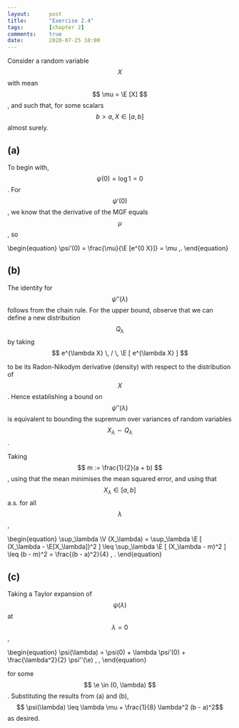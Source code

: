 ```yaml
---
layout:      post
title:       "Exercise 2.4"
tags:        [chapter 2]
comments:    true
date:        2020-07-25 10:00
---
```


Consider a random variable $$ X $$ with mean $$ \mu = \E [X] $$, and such that,
for some scalars $$ b > a, X \in [a, b] $$ almost surely.

## (a)

To begin with, $$ \psi(0) = \log 1 = 0 $$.
For $$ \psi'(0) $$, we know that the derivative of the MGF equals $$ \mu $$, so

\begin{equation}
    \psi'(0) = \frac{\mu}{\E [e^{0 X}]} = \mu \,.
\end{equation}

## (b)

The identity for $$ \psi''(\lambda) $$ follows from the chain rule.
For the upper bound, observe that we can define a new distribution
$$ Q_\lambda $$ by taking
$$ e^{\lambda X} \, / \, \E [ e^{\lambda X} ] $$
<!-- $$ \frac{e^{\lambda X}}{\E [ e^{\lambda X} ]} $$ -->
to be its Radon-Nikodym derivative (density) with respect to the distribution
of $$ X $$.
Hence establishing a bound on $$\psi''(\lambda)$$ is equivalent to bounding the
supremum over variances of random variables $$ X_\lambda \sim Q_\lambda $$.

Taking $$ m := \frac{1}{2}(a + b) $$, using that the mean minimises the mean squared error,
and using that $$ X_\lambda \in [a, b] $$ a.s. for all $$ \lambda $$,

\begin{equation}
    \sup_\lambda \V (X_\lambda)
    = \sup_\lambda \E [ (X_\lambda - \E[X_\lambda])^2 ]
    \leq \sup_\lambda \E [ (X_\lambda - m)^2 ]
    \leq
    (b - m)^2
    =
    \frac{(b - a)^2}{4}
    \, .
\end{equation}

## (c)

Taking a Taylor expansion of $$ \psi(\lambda) $$ at
$$ \lambda = 0 $$,

\begin{equation}
    \psi(\lambda)
    =
    \psi(0) + \lambda \psi'(0) + \frac{\lambda^2}{2} \psi''(\e) \, ,
\end{equation}

for some $$ \e \in (0, \lambda) $$.
Substituting the results from (a) and (b),
$$ \psi(\lambda) \leq \lambda \mu + \frac{1}{8} \lambda^2 (b - a)^2$$ as desired.

